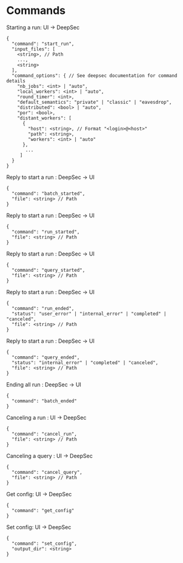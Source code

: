 # Commands

Starting a run: UI -> DeepSec

```
{
  "command": "start_run",
  "input_files": [
    <string>, // Path
    ...,
    <string>
  ],
  "command_options": { // See deepsec documentation for command details
    "nb_jobs": <int> | "auto",
    "local_workers": <int> | "auto",
    "round_timer": <int>,
    "default_semantics": "private" | "classic" | "eavesdrop",
    "distributed": <bool> | "auto",
    "por": <bool>,
    "distant_workers": [
      {
        "host": <string>, // Format "<login>@<host>"
        "path": <string>,
        "workers": <int> | "auto"
      },
       ...
     ]
  }
}
```
Reply to start a run : DeepSec -> UI

```
{
  "command": "batch_started",
  "file": <string> // Path
}
```

Reply to start a run : DeepSec -> UI

```
{
  "command": "run_started",
  "file": <string> // Path
}
```

Reply to start a run : DeepSec -> UI

```
{
  "command": "query_started",
  "file": <string> // Path
}
```

Reply to start a run : DeepSec -> UI

```
{
  "command": "run_ended",
  "status": "user_error" | "internal_error" | "completed" | "canceled",
  "file": <string> // Path
}
```

Reply to start a run : DeepSec -> UI

```
{
  "command": "query_ended",
  "status": "internal_error" | "completed" | "canceled",
  "file": <string> // Path
}
```

Ending all run : DeepSec -> UI

```
{
  "command": "batch_ended"
}
```


Canceling a run : UI -> DeepSec

```
{
  "command": "cancel_run",
  "file": <string> // Path
}
```

Canceling a query : UI -> DeepSec

```
{
  "command": "cancel_query",
  "file": <string> // Path
}
```

Get config: UI -> DeepSec
```
{
  "command": "get_config"
}
```

Set config: UI -> DeepSec
```
{
  "command": "set_config",
  "output_dir": <string>
}
```
